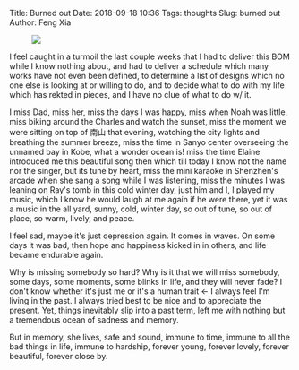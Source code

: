 Title: Burned out
Date: 2018-09-18 10:36
Tags: thoughts
Slug: burned out
Author: Feng Xia

<figure class="col l4 m4 s12">
  <img src="{{SITEURL}}/images/summer%20school.jpg"/>
</figure>

I feel caught in a turmoil the last couple weeks that I had to deliver
this BOM while I know nothing about, and had to deliver a schedule
which many works have not even been defined, to determine a list of
designs which no one else is looking at or willing to do, and to
decide what to do with my life which has rekted in pieces, and I have
no clue of what to do w/ it.

I miss Dad, miss her, miss the days I was happy, miss when Noah was
little, miss biking around the Charles and watch the sunset, miss the
moment we were sitting on top of 南山 that evening, watching the city
lights and breathing the summer breeze, miss the time in Sanyo center
overseeing the unnamed bay in Kobe, what a wonder ocean is! miss the
time Elaine introduced me this beautiful song then which till today I
know not the name nor the singer, but its tune by heart, miss the mini
karaoke in Shenzhen's arcade when she sang a song while I was
listening, miss the minutes I was leaning on Ray's tomb in this cold
winter day, just him and I, I played my music, which I know he would
laugh at me again if he were there, yet it was a music in the all
yard, sunny, cold, winter day, so out of tune, so out of place, so
warm, lively, and peace.

I feel sad, maybe it's just depression again. It comes in waves. On
some days it was bad, then hope and happiness kicked in in others, and
life became endurable again. 

Why is missing somebody so hard? Why is it that we will miss somebody,
some days, some moments, some blinks in life, and they will never
fade? I don't know whether it's just me or it's a human trait &larr; I
always feel I'm living in the past. I always tried best to be nice and
to appreciate the present. Yet, things inevitably slip into a past
term, left me with nothing but a tremendous ocean of sadness and
memory.

But in memory, she lives, safe and sound, immune to time, immune to
all the bad things in life, immune to hardship, forever young, forever
lovely, forever beautiful, forever close by.

